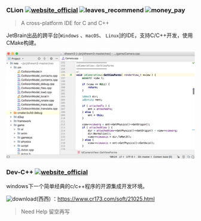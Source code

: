 ### CLion [![website_official](https://gitbook07.oss-cn-hangzhou.aliyuncs.com/website_official.svg)](https://www.jetbrains.com/clion/) ![leaves_recommend](https://gitbook07.oss-cn-hangzhou.aliyuncs.com/leaves_rec.svg) ![money_pay](https://gitbook07.oss-cn-hangzhou.aliyuncs.com/money_pay.svg)

> A cross-platform IDE for C and C++

JetBrain出品的跨平台[`Windows` 、`macOS`、 `Linux`]的IDE，支持C/C++开发，使用CMake构建。

![](../../.gitbook/assets/z-dev-ide-clion.png)

### Dev-C++  [![website_official](https://gitbook07.oss-cn-hangzhou.aliyuncs.com/website_official.svg)](https://sourceforge.net/projects/orwelldevcpp/)
windows下一个简单经典的c/c++程序的开源集成开发环境。

![download](https://gitbook07.oss-cn-hangzhou.aliyuncs.com/third_party.svg)(西西) ：https://www.cr173.com/soft/21025.html

> Need Help
留空再写